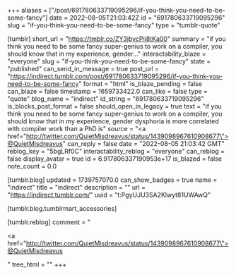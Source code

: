 +++
aliases = ["/post/691780633719095296/if-you-think-you-need-to-be-some-fancy"]
date = 2022-08-05T21:03:42Z
id = "691780633719095296"
slug = "if-you-think-you-need-to-be-some-fancy"
type = "tumblr-quote"

[tumblr]
short_url = "https://tmblr.co/ZY3jbycPij8tKa00"
summary = "if you think you need to be some fancy super-genius to work on a compiler, you should know that in my experience, gender..."
interactability_blaze = "everyone"
slug = "if-you-think-you-need-to-be-some-fancy"
state = "published"
can_send_in_message = true
post_url = "https://indirect.tumblr.com/post/691780633719095296/if-you-think-you-need-to-be-some-fancy"
format = "html"
is_blaze_pending = false
can_blaze = false
timestamp = 1659733422.0
can_like = false
type = "quote"
blog_name = "indirect"
id_string = "691780633719095296"
is_blocks_post_format = false
should_open_in_legacy = true
text = "if you think you need to be some fancy super-genius to work on a compiler, you should know that in my experience, gender dysphoria is more correlated with compiler work than a PhD is"
source = "<a href=\"http://twitter.com/QuietMisdreavus/status/1439098967610908677\">@QuietMisdreavus</a>"
can_reply = false
date = "2022-08-05 21:03:42 GMT"
reblog_key = "5bgLRf0C"
interactability_reblog = "everyone"
can_reblog = false
display_avatar = true
id = 6.917806337190953e+17
is_blazed = false
note_count = 0.0

[tumblr.blog]
updated = 1739757070.0
can_show_badges = true
name = "indirect"
title = "indirect"
description = ""
url = "https://indirect.tumblr.com/"
uuid = "t:PgyUJU3SA2Klwyt81UWAwQ"

[tumblr.blog.tumblrmart_accessories]

[tumblr.reblog]
comment = "<p><a href=\"http://twitter.com/QuietMisdreavus/status/1439098967610908677\">@QuietMisdreavus</a></p>"
tree_html = ""
+++
